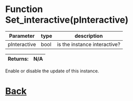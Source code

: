 # Function Set_interactive(pInteractive)

| Parameter   |  type   |              description                   |
|--           |       --|--                                          |
|   pInteractive      | bool  |      is the instance interactive?      |

| Returns:  | N/A |
|--         |                             --|

Enable or disable the update of	this instance.

# [Back](https://github.com/Ced30/GML-GUI-Library-GGL-Documentation/blob/main/API/Common_Methods.md)
